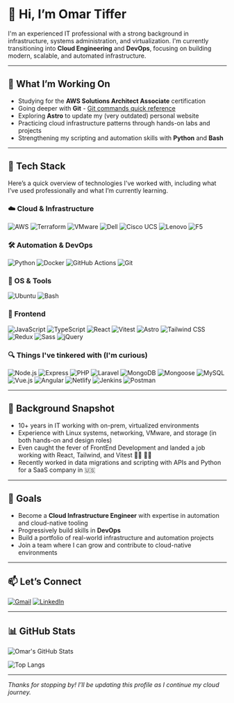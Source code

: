 # 👋 Hi, I’m Omar Tiffer

I'm an experienced IT professional with a strong background in infrastructure, systems administration, and virtualization. I'm currently transitioning into **Cloud Engineering** and **DevOps**, focusing on building modern, scalable, and automated infrastructure.

---

## 🌱 What I’m Working On

- Studying for the **AWS Solutions Architect Associate** certification
- Going deeper with **Git** - [Git commands quick reference](./git-quick-reference.md)
- Exploring **Astro** to update my (very outdated) personal website
- Practicing cloud infrastructure patterns through hands-on labs and projects
- Strengthening my scripting and automation skills with **Python** and **Bash**

---

## 🧰 Tech Stack

Here’s a quick overview of technologies I've worked with, including what I’ve used professionally and what I’m currently learning.

### ☁️ Cloud & Infrastructure

![AWS](https://img.shields.io/badge/AWS-Learning-lightgreen?style=flat&logo=amazonwebservices&logoColor=orange)
![Terraform](https://img.shields.io/badge/Terraform-Learning-lightgreen?style=flat&logo=terraform&logoColor=purple)
![VMware](https://img.shields.io/badge/VMware%20Vsphere-Deployed%20%26%20Configured%20/%20Presales-black?style=flat&logo=vmware&logoColor=white)
![Dell](https://img.shields.io/badge/Dell%20Servers%20%26%20Storage-Deployed%20%26%20Configured%20/%20Presales-007DB8?style=flat&logo=dell&logoColor=007DB8)
![Cisco UCS](https://img.shields.io/badge/Cisco%20UCS%20Servers-Deployed%20%26%20Configured%20/%20Presales-1BA0D7?style=flat&logo=cisco&logoColor=1BA0D7)
![Lenovo](https://img.shields.io/badge/Lenovo%20Servers-Presales%20Experience-ED1C24?style=flat&logo=lenovo&logoColor=white)
![F5](https://img.shields.io/badge/F5%20Networks-Load%20Balancing%20Experience-E60027?style=flat&logo=f5&logoColor=white)


### 🛠 Automation & DevOps

![Python](https://img.shields.io/badge/Python-Used%20for%20Scripting-blue?style=flat&logo=python&logoColor=3776AB)
![Docker](https://img.shields.io/badge/Docker-Learning-lightgreen?style=flat&logo=docker&logoColor=2496ED)
![GitHub Actions](https://img.shields.io/badge/GitHub%20Actions-Learning-lightgreen?style=flat&logo=githubactions&logoColor=2088FF)
![Git](https://img.shields.io/badge/Git-Daily%20Use-pink?style=flat&logo=git&logoColor=F05032)

### 🐧 OS & Tools

![Ubuntu](https://img.shields.io/badge/Linux-Primary%20OS-E95420?style=flat&logo=linux&logoColor=white)
![Bash](https://img.shields.io/badge/Bash-Daily%20Use-121011?style=flat&logo=gnubash&logoColor=white)

### 🎨 Frontend

![JavaScript](https://img.shields.io/badge/JavaScript-Some%20Experience-F7DF1E?style=flat&logo=javascript&logoColor=F7DF1E)
![TypeScript](https://img.shields.io/badge/TypeScript-Some%20Experience-3178C6?style=flat&logo=typescript&logoColor=blue)
![React](https://img.shields.io/badge/React-Some%20Experience-20232A?style=flat&logo=react&logoColor=61DAFB)
![Vitest](https://img.shields.io/badge/Vitest-Some%20Experience-6E9F18?style=flat&logo=vitest&logoColor=6E9F18)
![Astro](https://img.shields.io/badge/Astro-Personal%20Projects-BC52EE?style=flat&logo=astro&logoColor=BC52EE)
![Tailwind CSS](https://img.shields.io/badge/TailwindCSS-Personal%20Projects-06B6D4?style=flat&logo=tailwindcss&logoColor=06B6D4)
![Redux](https://img.shields.io/badge/Redux-Familiar-764ABC?style=flat&logo=redux&logoColor=white)
![Sass](https://img.shields.io/badge/Sass-Familiar-CC6699?style=flat&logo=sass&logoColor=white)
![jQuery](https://img.shields.io/badge/jQuery-Familiar-0769AD?style=flat&logo=jquery&logoColor=white)

### 🔍 Things I've tinkered with (I'm curious)

![Node.js](https://img.shields.io/badge/Node.js--339933?style=flat&logo=nodedotjs&logoColor=339933)
![Express](https://img.shields.io/badge/Express--000000?style=flat&logo=express&logoColor=white)
![PHP](https://img.shields.io/badge/PHP--777BB4?style=flat&logo=php&logoColor=white)
![Laravel](https://img.shields.io/badge/Laravel--gray?style=flat&logo=laravel&logoColor=FF2D20)
![MongoDB](https://img.shields.io/badge/MongoDB--gray?style=flat&logo=mongodb&logoColor=47A248)
![Mongoose](https://img.shields.io/badge/Mongoose--880000?style=flat&logo=mongoose&logoColor=white)
![MySQL](https://img.shields.io/badge/MySQL--4479A1?style=flat&logo=mysql&logoColor=white)
![Vue.js](https://img.shields.io/badge/Vue.js--gray?style=flat&logo=vuedotjs&logoColor=4FC08D)
![Angular](https://img.shields.io/badge/Angular--DD0031?style=flat&logo=angular&logoColor=white)
![Netlify](https://img.shields.io/badge/Netlify--gray?style=flat&logo=netlify&logoColor=00C7B7)
![Jenkins](https://img.shields.io/badge/Jenkins--D24939?style=flat&logo=jenkins&logoColor=white)
![Postman](https://img.shields.io/badge/Postman--gray?style=flat&logo=postman&logoColor=FF6C37)


---

## 🧰 Background Snapshot

- 10+ years in IT working with on-prem, virtualized environments
- Experience with Linux systems, networking, VMware, and storage (in both hands-on and design roles)
- Even caught the fever of FrontEnd Development and landed a job working with React, Tailwind, and Vitest 🤷‍♂️ 🤹‍♂️
- Recently worked in data migrations and scripting with APIs and Python for a SaaS company in 🇺🇸

---

## 🚀 Goals

- Become a **Cloud Infrastructure Engineer** with expertise in automation and cloud-native tooling
- Progressively build skills in **DevOps**
- Build a portfolio of real-world infrastructure and automation projects
- Join a team where I can grow and contribute to cloud-native environments

---

## 📫 Let’s Connect

[![Gmail](https://img.shields.io/badge/Gmail-D14836?style=flat&logo=gmail&logoColor=white)](mailto:oatiffer@gmail.com)
[![LinkedIn](https://img.shields.io/badge/LinkedIn-blue?style=flat&logo=linkedin&logoColor=white)](https://www.linkedin.com/in/oatiffer)

---

## 📊 GitHub Stats

![Omar's GitHub Stats](https://github-readme-stats.vercel.app/api?username=oatiffer&show_icons=true&theme=github_dark)

![Top Langs](https://github-readme-stats.vercel.app/api/top-langs/?username=oatiffer&layout=compact&theme=github_dark)

---

*Thanks for stopping by! I’ll be updating this profile as I continue my cloud journey.*
